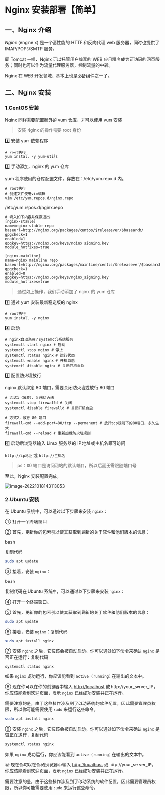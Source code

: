 # Nginx 安装部署【简单】

## 一、Nginx 介绍

_Nginx_ (engine x) 是一个高性能的 HTTP 和反向代理 web 服务器，同时也提供了 IMAP/POP3/SMTP 服务。

同 Tomcat 一样，Nginx 可以托管用户编写的 WEB 应用程序成为可访问的网页服务；同时也可以作为流量代理服务器，控制流量的中转。

Nginx 在 WEB 开发领域，基本上也是必备组件之一了。

## 二、Nginx 安装

### 1.CentOS 安装

Nginx 同样需要配置额外的 yum 仓库，才可以使用 yum 安装

> 安装 Nginx 的操作需要 root 身份

1️⃣ 安装 yum 依赖程序

```shell
# root执行
yum install -y yum-utils
```

2️⃣ 手动添加，nginx 的 yum 仓库

yum 程序使用的仓库配置文件，存放在：/etc/yum.repo.d 内。

```shell
# root执行
# 创建文件使用vim编辑
vim /etc/yum.repos.d/nginx.repo
```

/etc/yum.repos.d/nginx.repo

```shell
# 填入如下内容并保存退出
[nginx-stable]
name=nginx stable repo
baseurl=http://nginx.org/packages/centos/$releasever/$basearch/
gpgcheck=1
enabled=1
gpgkey=https://nginx.org/keys/nginx_signing.key
module_hotfixes=true

[nginx-mainline]
name=nginx mainline repo
baseurl=http://nginx.org/packages/mainline/centos/$releasever/$basearch/
gpgcheck=1
enabled=0
gpgkey=https://nginx.org/keys/nginx_signing.key
module_hotfixes=true
```

> 通过如上操作，我们手动添加了 nginx 的 yum 仓库

3️⃣ 通过 yum 安装最新稳定版的 nginx

```shell
# root执行
yum install -y nginx
```

4️⃣ 启动

```shell
# nginx自动注册了systemctl系统服务
systemctl start nginx # 启动
systemctl stop nginx # 停止
systemctl status nginx # 运行状态
systemctl enable nginx # 开机自启
systemctl disable nginx # 关闭开机自启
```

5️⃣ 配置防火墙放行

nginx 默认绑定 80 端口，需要关闭防火墙或放行 80 端口

```shell
# 方式1（推荐），关闭防火墙
systemctl stop firewalld # 关闭
systemctl disable firewalld # 关闭开机自启

# 方式2，放行 80 端口
firewall-cmd --add-port=80/tcp --permanent # 放行tcp规则下的80端口，永久生效
firewall-cmd --reload # 重新加载防火墙规则
```

6️⃣ 启动后浏览器输入 Linux 服务器的 IP 地址或主机名即可访问

`http://ip地址` 或 `http://主机名`

> ps：80 端口是访问网站的默认端口，所以后面无需跟随端口号

至此，Nginx 安装配置完成。

![image-20221018143113053](https://image-set.oss-cn-zhangjiakou.aliyuncs.com/img-out/2022/10/18/20221018143113.png)

### 2.Ubuntu 安装

在 Ubuntu 系统中，可以通过以下步骤来安装 `nginx`：

① 打开一个终端窗口

② 首先，更新你的包索引以使其获取到最新的关于软件和他们版本的信息：

bash

复制代码

```bash
sudo apt update
```

③ 接着，安装 `nginx`：

bash

复制代码在 Ubuntu 系统中，可以通过以下步骤来安装 `nginx`：

④ 打开一个终端窗口。

⑤ 首先，更新你的包索引以使其获取到最新的关于软件和他们版本的信息：

```bash
sudo apt update
```

⑥ 接着，安装 `nginx`：复制代码

```bash
sudo apt install nginx
```

⑦ 安装 `nginx` 之后，它应该会被自动启动。你可以通过如下命令来确认 `nginx` 是否正在运行：复制代码

```bash
systemctl status nginx
```

如果 `nginx` 成功运行，你应该能看到 `active (running)` 在输出的文本中。

⑧ 现在你可以在你的浏览器中输入 [http://localhost](http://localhost/) 或 http://your_server_IP，你应该能看到欢迎页面，表示 `nginx` 已经成功安装并正在运行。

需要注意的是，由于这些操作涉及到了改动系统的软件配置，因此需要管理员权限，所以你可能需要使用 `sudo` 来运行这些命令。

```bash
sudo apt install nginx
```

⑨ 安装 `nginx` 之后，它应该会被自动启动。你可以通过如下命令来确认 `nginx` 是否正在运行：复制代码

```bash
systemctl status nginx
```

如果 `nginx` 成功运行，你应该能看到 `active (running)` 在输出的文本中。

⑩ 现在你可以在你的浏览器中输入 [http://localhost](http://localhost/) 或 http://your_server_IP，你应该能看到欢迎页面，表示 `nginx` 已经成功安装并正在运行。

需要注意的是，由于这些操作涉及到了改动系统的软件配置，因此需要管理员权限，所以你可能需要使用 `sudo` 来运行这些命令。
